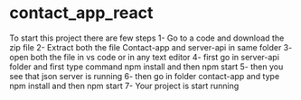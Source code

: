 # contact_app_react

To start this project there are few steps
1- Go to a code and download the zip file 
2- Extract both the file Contact-app and server-api in same folder
3- open both the file in vs code or in any text editor
4- first go in server-api folder and first type command npm install and then npm start
5- then you see that json server is running
6- then go in folder contact-app and type npm install and then npm start
7- Your project is start running
